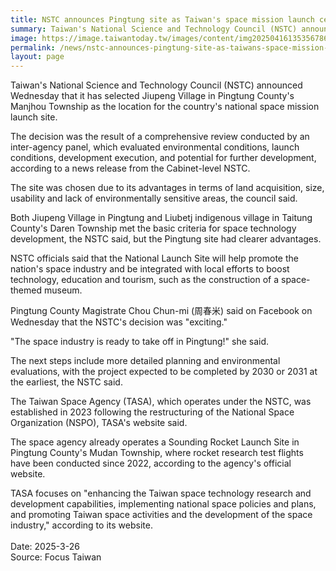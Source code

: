 ```yaml
---
title: NSTC announces Pingtung site as Taiwan's space mission launch center
summary: Taiwan's National Science and Technology Council (NSTC) announced Wednesday that it has selected Jiupeng Village in Pingtung County's Manjhou Township as the location for the country's national space mission launch site.
image: https://image.taiwantoday.tw/images/content/img20250416135356786_800.jpg
permalink: /news/nstc-announces-pingtung-site-as-taiwans-space-mission-launch-center/
layout: page
---
```

Taiwan's National Science and Technology Council (NSTC) announced Wednesday that it has selected Jiupeng Village in Pingtung County's Manjhou Township as the location for the country's national space mission launch site.

The decision was the result of a comprehensive review conducted by an inter-agency panel, which evaluated environmental conditions, launch conditions, development execution, and potential for further development, according to a news release from the Cabinet-level NSTC.

The site was chosen due to its advantages in terms of land acquisition, size, usability and lack of environmentally sensitive areas, the council said.

Both Jiupeng Village in Pingtung and Liubetj indigenous village in Taitung County's Daren Township met the basic criteria for space technology development, the NSTC said, but the Pingtung site had clearer advantages.

NSTC officials said that the National Launch Site will help promote the nation's space industry and be integrated with local efforts to boost technology, education and tourism, such as the construction of a space-themed museum.

Pingtung County Magistrate Chou Chun-mi (周春米) said on Facebook on Wednesday that the NSTC's decision was "exciting."

"The space industry is ready to take off in Pingtung!" she said.

The next steps include more detailed planning and environmental evaluations, with the project expected to be completed by 2030 or 2031 at the earliest, the NSTC said.

The Taiwan Space Agency (TASA), which operates under the NSTC, was established in 2023 following the restructuring of the National Space Organization (NSPO), TASA's website said.

The space agency already operates a Sounding Rocket Launch Site in Pingtung County's Mudan Township, where rocket research test flights have been conducted since 2022, according to the agency's official website.

TASA focuses on "enhancing the Taiwan space technology research and development capabilities, implementing national space policies and plans, and promoting Taiwan space activities and the development of the space industry," according to its website.
<br/>
<br/>
Date: 2025-3-26
<br/>
Source: Focus Taiwan
